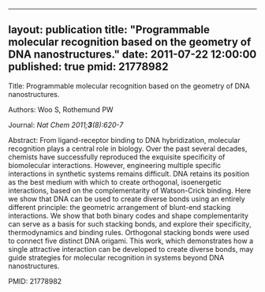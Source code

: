 
---
layout: publication
title:  "Programmable molecular recognition based on the geometry of DNA nanostructures."
date:   2011-07-22 12:00:00
published: true
pmid: 21778982
---

Title: Programmable molecular recognition based on the geometry of DNA nanostructures.

Authors: Woo S, Rothemund PW

Journal: *Nat Chem 2011;**3**(8):620-7*

Abstract: From ligand-receptor binding to DNA hybridization, molecular recognition plays a central role in biology. Over the past several decades, chemists have successfully reproduced the exquisite specificity of biomolecular interactions. However, engineering multiple specific interactions in synthetic systems remains difficult. DNA retains its position as the best medium with which to create orthogonal, isoenergetic interactions, based on the complementarity of Watson-Crick binding. Here we show that DNA can be used to create diverse bonds using an entirely different principle: the geometric arrangement of blunt-end stacking interactions. We show that both binary codes and shape complementarity can serve as a basis for such stacking bonds, and explore their specificity, thermodynamics and binding rules. Orthogonal stacking bonds were used to connect five distinct DNA origami. This work, which demonstrates how a single attractive interaction can be developed to create diverse bonds, may guide strategies for molecular recognition in systems beyond DNA nanostructures.

PMID: 21778982


